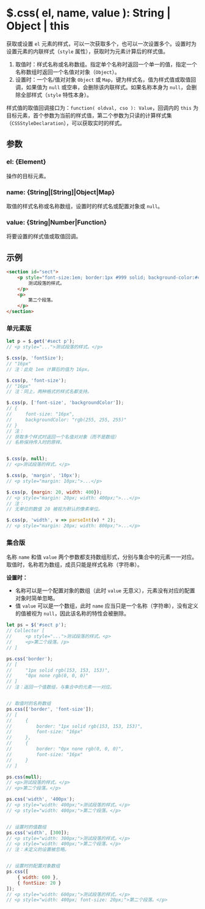 # $.css( el, name, value ): String | Object | this

获取或设置 `el` 元素的样式，可以一次获取多个，也可以一次设置多个。设置时为设置元素的内联样式（`style` 属性），获取时为元素计算后的样式值。

1. 取值时：样式名称或名称数组。指定单个名称时返回一个单一的值，指定一个名称数组时返回一个名值对对象（`Object`）。
2. 设置时：一个名/值对对象 `Object` 或 `Map`，键为样式名，值为样式值或取值回调，如果值为 `null` 或空串，会删除该内联样式。如果名称本身为 `null`，会删除全部样式（`style` 特性本身）。

样式值的取值回调接口为：`function( oldval, cso ): Value`，回调内的 `this` 为目标元素，首个参数为当前的样式值，第二个参数为只读的计算样式集（`CSSStyleDeclaration`），可以获取实时的样式。


## 参数

### el: {Element}

操作的目标元素。


### name: {String|[String]|Object|Map}

取值的样式名称或名称数组，设置时的样式名或配置对象或 `null`。


### value: {String|Number|Function}

将要设置的样式值或取值回调。


## 示例

```html
<section id="sect">
    <p style="font-size:1em; border:1px #999 solid; background-color:#ccc;">
        测试段落的样式。
    </p>
    <p>
        第二个段落。
    </p>
</section>
```


### 单元素版

```js
let p = $.get('#sect p');
// <p style="...">测试段落的样式。</p>

$.css(p, 'fontSize');
// "16px"
// 注：此处 1em 计算后的值为 16px。

$.css(p, 'font-size');
// "16px"
// 注：同上，两种格式的样式名都支持。

$.css(p, ['font-size', 'backgroundColor']);
// {
//     font-size: "16px",
//     backgroundColor: "rgb(255, 255, 255)"
// }
// 注：
// 获取多个样式时返回一个名值对对象（而不是数组）
// 名称保持传入时的原样。


$.css(p, null);
// <p>测试段落的样式。</p>

$.css(p, 'margin', '10px');
// <p style="margin: 10px;">...</p>

$.css(p, {margin: 20, width: 400});
// <p style="margin: 20px; width: 400px;">...</p>
// 注：
// 无单位的数值 20 被视为默认的像素单位。

$.css(p, 'width', v => parseInt(v) * 2);
// <p style="margin: 20px; width: 800px;">...</p>
```


### 集合版

名称 `name` 和值 `value` 两个参数都支持数组形式，分别与集合中的元素一一对应。取值时，名称若为数组，成员只能是样式名称（字符串）。

**设置时：**

- 名称可以是一个配置对象的数组（此时 `value` 无意义），元素没有对应的配置对象时简单忽略。
- 值 `value` 可以是一个数组，此时 `name` 应当只是一个名称（字符串），没有定义的值被视为 `null`，因此该名称的特性会被删除。

```js
let ps = $('#sect p');
// Collector [
//     <p style="...">测试段落的样式。<p>
//     <p>第二个段落。/p>
// ]

ps.css('border');
// [
//     "1px solid rgb(153, 153, 153)",
//     "0px none rgb(0, 0, 0)"
// ]
// 注：返回一个值数组，与集合中的元素一一对应。


// 取值时的名称数组
ps.css(['border', 'font-size']);
// [
//     {
//         border: "1px solid rgb(153, 153, 153)",
//         font-size: "16px"
//     },
//     {
//         border: "0px none rgb(0, 0, 0)",
//         font-size: "16px"
//     }
// ]

ps.css(null);
// <p>测试段落的样式。</p>
// <p>第二个段落。</p>

ps.css('width', '400px');
// <p style="width: 400px;">测试段落的样式。</p>
// <p style="width: 400px;">第二个段落。</p>


// 设置时的值数组
ps.css('width', [300]);
// <p style="width: 300px;">测试段落的样式。</p>
// <p style="width: 400px;">第二个段落。</p>
// 注：未定义的设置被忽略。


// 设置时的配置对象数组
ps.css([
    { width: 600 },
    { fontSize: 20 }
]);
// <p style="width: 600px;">测试段落的样式。</p>
// <p style="width: 400px; font-size: 20px;">第二个段落。</p>
```
